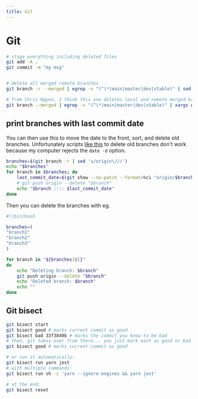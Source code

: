 ```yaml
---
title: Git
---
```


<h1>Git</h1>

~~~bash
# stage everything including deleted files
git add -A .
git commit -m "my msg"


# delete all merged remote branches
git branch -r --merged | egrep -v "(^\*|main|master|dev|stable)" | sed 's/origin\///' | xargs -n 1 git push --delete origin

# from Chris Ngyen, I think this one deletes local and remote merged branches
git branch --merged | egrep -v "(^\*|main|master|dev|stable)" | xargs git branch -d
~~~

## print branches with last commit date

You can then use this to move the date to the front, sort, and delete old branches.
Unfortunately scripts [like this](https://praneethreddybilakanti.medium.com/how-to-delete-old-remote-git-branches-via-bash-script-712fab26a536#:~:text=Get%20the%20last%20commit%20date,git%20push%20origin%20%2D%2Ddelete%20.) to delete old branches don't work because my computer rejects the `date -d` option.

~~~bash
branches=$(git branch -r | sed 's/origin\///')
echo "$branches"
for branch in $branches; do
    last_commit_date=$(git show --no-patch --format=%ci "origin/$branch" | head -n 1)
    # git push origin --delete "$branch"
    echo "$branch :::: $last_commit_date"
done
~~~

Then you can delete the branches with eg.

~~~bash
#!/bin/bash

branches=(
"branch1"
"branch2"
"branch3"
)

for branch in "${branches[@]}"
do
    echo "Deleting branch: $branch"
    git push origin --delete "$branch"
    echo "Deleted branch: $branch"
    echo ""
done
~~~

## Git bisect

~~~bash
git bisect start
git bisect good # marks current commit as good
git bisect bad 33f3849b # marks the commit you know to be bad
# then, git takes over from there... you just mark each as good or bad
git bisect good # marks current commit as good

# or run it automatically:
git bisect run yarn jest
# with multiple commands:
git bisect run sh -c 'yarn --ignore-engines && yarn jest'

# at the end:
git bisect reset
~~~
